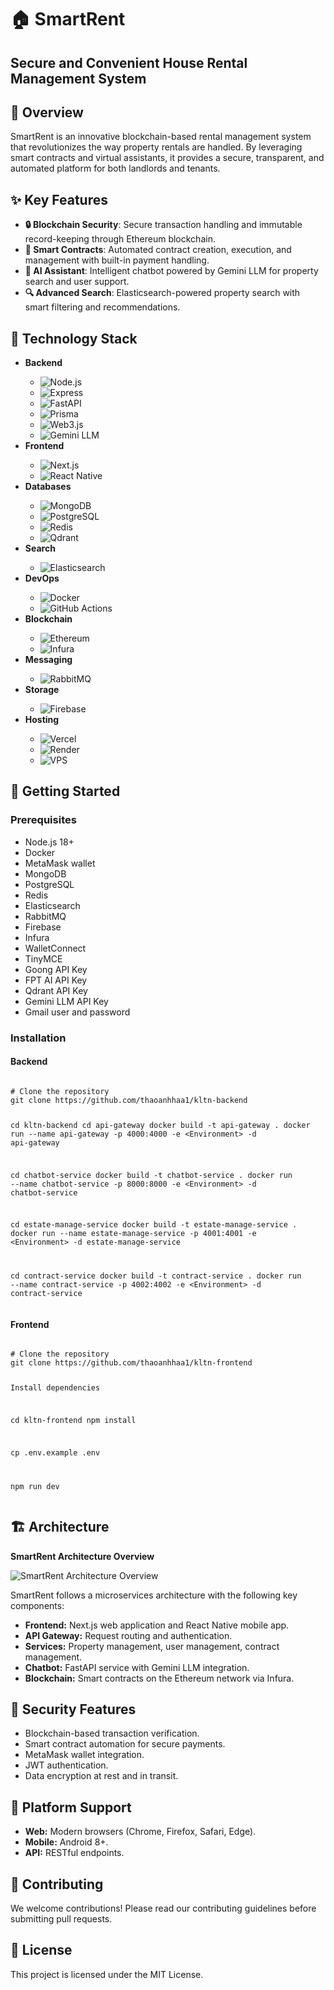 <h1>🏠 SmartRent</h1>

<h2>Secure and Convenient House Rental Management System</h2>

<h2>🎯 Overview</h2>

<p>
SmartRent is an innovative blockchain-based rental management system that revolutionizes the way property rentals are handled. By leveraging smart contracts and virtual assistants, it provides a secure, transparent, and automated platform for both landlords and tenants.
</p>

<h2>✨ Key Features</h2>

<ul>
  <li><strong>🔒 Blockchain Security</strong>: Secure transaction handling and immutable record-keeping through Ethereum blockchain.</li>
  <li><strong>📝 Smart Contracts</strong>: Automated contract creation, execution, and management with built-in payment handling.</li>
  <li><strong>🤖 AI Assistant</strong>: Intelligent chatbot powered by Gemini LLM for property search and user support.</li>
  <li><strong>🔍 Advanced Search</strong>: Elasticsearch-powered property search with smart filtering and recommendations.</li>
</ul>

<h2>🔧 Technology Stack</h2>

<ul>
  <li><strong>Backend</strong></li>
  <ul>
    <li><img src="https://img.shields.io/badge/node.js-%2343853D.svg?logo=node.js&logoColor=%23FFFFFF&style=for-the-badge" alt="Node.js" /></li>
    <li><img src="https://img.shields.io/badge/express-%23404d59.svg?logo=express&logoColor=%23FFFFFF&style=for-the-badge" alt="Express" /></li>
    <li><img src="https://img.shields.io/badge/FastAPI-%2300C7B7.svg?logo=fastapi&logoColor=%23FFFFFF&style=for-the-badge" alt="FastAPI" /></li>
    <li><img src="https://img.shields.io/badge/Prisma-%232D3748.svg?logo=prisma&logoColor=%23FFFFFF&style=for-the-badge" alt="Prisma" /></li>
    <li><img src="https://img.shields.io/badge/Web3.js-%23607F7B.svg?logo=web3.js&logoColor=%23FFFFFF&style=for-the-badge" alt="Web3.js" /></li>
    <li><img src="https://img.shields.io/badge/Gemini_LLM-%23FFD800.svg?logo=gemini&logoColor=%23FFFFFF&style=for-the-badge" alt="Gemini LLM" /></li>
  </ul>
  <li><strong>Frontend</strong></li>
  <ul>
    <li><img src="https://img.shields.io/badge/Next.js-%23000000.svg?logo=next.js&logoColor=%23FFFFFF&style=for-the-badge" alt="Next.js" /></li>
    <li><img src="https://img.shields.io/badge/React_Native-%2361DAFB.svg?logo=react&logoColor=%23FFFFFF&style=for-the-badge" alt="React Native" /></li>
  </ul>
  <li><strong>Databases</strong></li>
  <ul>
    <li><img src="https://img.shields.io/badge/MongoDB-%2347A248.svg?logo=mongodb&logoColor=%23FFFFFF&style=for-the-badge" alt="MongoDB" /></li>
    <li><img src="https://img.shields.io/badge/PostgreSQL-%23336791.svg?logo=postgresql&logoColor=%23FFFFFF&style=for-the-badge" alt="PostgreSQL" /></li>
    <li><img src="https://img.shields.io/badge/Redis-%23DC382D.svg?logo=redis&logoColor=%23FFFFFF&style=for-the-badge" alt="Redis" /></li>
    <li><img src="https://img.shields.io/badge/Qdrant-%23FF6600.svg?logo=qdrant&logoColor=%23FFFFFF&style=for-the-badge" alt="Qdrant" /></li>
  </ul>
  <li><strong>Search</strong></li>
  <ul>
    <li><img src="https://img.shields.io/badge/Elasticsearch-%23005571.svg?logo=elasticsearch&logoColor=%23FFFFFF&style=for-the-badge" alt="Elasticsearch" /></li>
  </ul>
  <li><strong>DevOps</strong></li>
  <ul>
    <li><img src="https://img.shields.io/badge/Docker-%232496ED.svg?logo=docker&logoColor=%23FFFFFF&style=for-the-badge" alt="Docker" /></li>
    <li><img src="https://img.shields.io/badge/GitHub_Actions-%232671E5.svg?logo=github-actions&logoColor=%23FFFFFF&style=for-the-badge" alt="GitHub Actions" /></li>
  </ul>
  <li><strong>Blockchain</strong></li>
  <ul>
    <li><img src="https://img.shields.io/badge/Ethereum-%23646DFF.svg?logo=ethereum&logoColor=%23FFFFFF&style=for-the-badge" alt="Ethereum" /></li>
    <li><img src="https://img.shields.io/badge/Infura-%231E1E1E.svg?logo=infura&logoColor=%23FFFFFF&style=for-the-badge" alt="Infura" /></li>
  </ul>
  <li><strong>Messaging</strong></li>
  <ul>
    <li><img src="https://img.shields.io/badge/RabbitMQ-%23FF6600.svg?logo=rabbitmq&logoColor=%23FFFFFF&style=for-the-badge" alt="RabbitMQ" /></li>
  </ul>
  <li><strong>Storage</strong></li>
  <ul>
    <li><img src="https://img.shields.io/badge/Firebase-%23FFCA28.svg?logo=firebase&logoColor=%23FFFFFF&style=for-the-badge" alt="Firebase" /></li>
  </ul>
  <li><strong>Hosting</strong></li>
  <ul>
    <li><img src="https://img.shields.io/badge/Vercel-%23000000.svg?logo=vercel&logoColor=%23FFFFFF&style=for-the-badge" alt="Vercel" /></li>
    <li><img src="https://img.shields.io/badge/Render-%23000000.svg?logo=render&logoColor=%23FFFFFF&style=for-the-badge" alt="Render" /></li>
    <li><img src="https://img.shields.io/badge/VPS-%23000000.svg?logo=ubuntu&logoColor=%23FFFFFF&style=for-the-badge" alt="VPS" /></li>
  </ul>
</ul>

<h2>🚀 Getting Started</h2>

<h3>Prerequisites</h3>
<ul>
    <li>Node.js 18+</li>
    <li>Docker</li>
    <li>MetaMask wallet</li>
    <li>MongoDB</li>
    <li>PostgreSQL</li>
    <li>Redis</li>
    <li>Elasticsearch</li>
    <li>RabbitMQ</li>
    <li>Firebase</li>
    <li>Infura</li>
    <li>WalletConnect</li>
    <li>TinyMCE</li>
    <li>Goong API Key</li>
    <li>FPT AI API Key</li>
    <li>Qdrant API Key</li>
    <li>Gemini LLM API Key</li>
    <li>Gmail user and password</li>
</ul>

<h3>Installation</h3>

<h4>Backend</h4>
<pre><code>
# Clone the repository
git clone https://github.com/thaoanhhaa1/kltn-backend

cd kltn-backend
cd api-gateway
docker build -t api-gateway .
docker run --name api-gateway -p 4000:4000 -e &lt;Environment&gt; -d api-gateway

cd chatbot-service
docker build -t chatbot-service .
docker run --name chatbot-service -p 8000:8000 -e &lt;Environment&gt; -d chatbot-service

cd estate-manage-service
docker build -t estate-manage-service .
docker run --name estate-manage-service -p 4001:4001 -e &lt;Environment&gt; -d estate-manage-service

cd contract-service
docker build -t contract-service .
docker run --name contract-service -p 4002:4002 -e &lt;Environment&gt; -d contract-service
</code></pre>

<h4>Frontend</h4>
<pre><code>
# Clone the repository
git clone https://github.com/thaoanhhaa1/kltn-frontend

Install dependencies

cd kltn-frontend
npm install

cp .env.example .env

npm run dev
</code></pre>

<h2>🏗️ Architecture</h2>
<p><strong>SmartRent Architecture Overview</strong></p>
<img src="https://firebasestorage.googleapis.com/v0/b/zalotest-77f21.appspot.com/o/architecture-system.drawio%20(1).png?alt=media&amp;token=bea381c6-be78-4dba-9b71-aa80e0f007b1" alt="SmartRent Architecture Overview">

<p>SmartRent follows a microservices architecture with the following key components:</p>
<ul>
    <li><strong>Frontend:</strong> Next.js web application and React Native mobile app.</li>
    <li><strong>API Gateway:</strong> Request routing and authentication.</li>
    <li><strong>Services:</strong> Property management, user management, contract management.</li>
    <li><strong>Chatbot:</strong> FastAPI service with Gemini LLM integration.</li>
    <li><strong>Blockchain:</strong> Smart contracts on the Ethereum network via Infura.</li>
</ul>

<h2>🔐 Security Features</h2>
<ul>
    <li>Blockchain-based transaction verification.</li>
    <li>Smart contract automation for secure payments.</li>
    <li>MetaMask wallet integration.</li>
    <li>JWT authentication.</li>
    <li>Data encryption at rest and in transit.</li>
</ul>

<h2>📱 Platform Support</h2>
<ul>
    <li><strong>Web:</strong> Modern browsers (Chrome, Firefox, Safari, Edge).</li>
    <li><strong>Mobile:</strong> Android 8+.</li>
    <li><strong>API:</strong> RESTful endpoints.</li>
</ul>

<h2>🤝 Contributing</h2>
<p>We welcome contributions! Please read our contributing guidelines before submitting pull requests.</p>

<h2>📜 License</h2>
<p>This project is licensed under the MIT License.</p>
